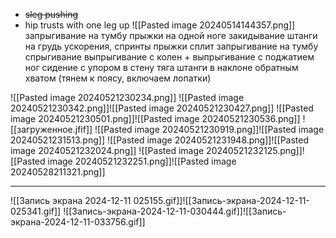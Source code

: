 - ~~sleg pushing~~ 
- hip trusts with one leg up
![[Pasted image 20240514144357.png]]
запрыгивание на тумбу
прыжки на одной ноге
закидывание штанги на грудь
ускорения, спринты
прыжки сплит
запрыгивание на тумбу
спрыгивание
выпрыгивание с колен + выпрыгивание с поджатием ног
сидение с упором в стену
тяга штанги в наклоне обратным хватом (тянем к поясу, включаем лопатки)

![[Pasted image 20240521230234.png]]
![[Pasted image 20240521230342.png]]![[Pasted image 20240521230427.png]]
![[Pasted image 20240521230501.png]]![[Pasted image 20240521230536.png]]
![[загруженное.jfif]]
![[Pasted image 20240521230919.png]]![[Pasted image 20240521231513.png]]
![[Pasted image 20240521231948.png]]![[Pasted image 20240521232024.png]]
![[Pasted image 20240521232125.png]]![[Pasted image 20240521232251.png]]![[Pasted image 20240528211321.png]]

---

![[Запись экрана 2024-12-11 025155.gif]]![[Запись-экрана-2024-12-11-025341.gif]]
![[Запись-экрана-2024-12-11-030444.gif]]![[Запись-экрана-2024-12-11-033756.gif]]